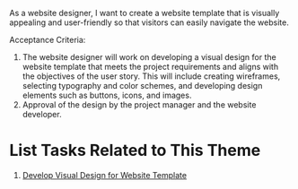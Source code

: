 As a website designer, I want to create a website template that is visually appealing and user-friendly so that visitors can easily navigate the website.

Acceptance Criteria: 
1. The website designer will work on developing a visual design for the website template that meets the project requirements and aligns with the objectives of the user story. This will include creating wireframes, selecting typography and color schemes, and developing design elements such as buttons, icons, and images.
2. Approval of the design by the project manager and the website developer.

# List Tasks Related to This Theme
1. [Develop Visual Design for Website Template](https://github.com/ahg3/mywebclass-agile-docs/blob/179060edb2ab1a642887a64024b9393ce3d18607/documentation/theme_1/initiatives/Epic/User%20Stories/Tasks/Develop%20Visual%20Design%20for%20Website%20Template.md)
